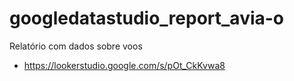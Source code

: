 # googledatastudio_report_avia-o
Relatório com dados sobre voos

- https://lookerstudio.google.com/s/pOt_CkKvwa8
